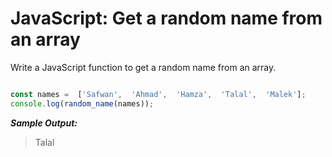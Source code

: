 
# JavaScript: Get a random name from an array

Write a JavaScript function to get a random name from an array.

```javascript

const names =  ['Safwan',  'Ahmad',  'Hamza',  'Talal',  'Malek'];
console.log(random_name(names));

```


 

***Sample Output:***

> Talal






